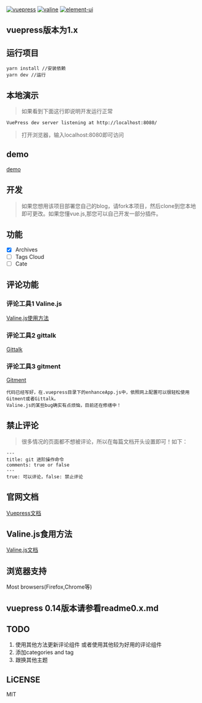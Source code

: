 [![vuepress](https://img.shields.io/badge/vuepress-1.0.0--alpha.42-blue.svg)](https://v1.vuepress.vuejs.org/)
[![valine](https://img.shields.io/badge/valine-1.3.4-blue.svg)](https://valine.js.org/)
[![element-ui](https://img.shields.io/badge/element-2.6.1-blue.svg)](http://element-cn.eleme.io/)

## vuepress版本为1.x
## 运行项目

    yarn install //安装依赖
    yarn dev //运行

## 本地演示
> 如果看到下面这行即说明开发运行正常

    VuePress dev server listening at http://localhost:8080/

> 打开浏览器，输入localhost:8080即可访问

## demo
[demo](https://www.finen.top/)

## 开发

> 如果您想用该项目部署您自己的blog，请fork本项目，然后clone到您本地即可更改。如果您懂vue.js,那您可以自己开发一部分插件。

## 功能
- [x] Archives
- [ ] Tags Cloud
- [ ] Cate

## 评论功能

### 评论工具1 Valine.js
[Valine.js使用方法](https://valine.js.org/)

### 评论工具2 gittalk
[Gittalk](https://gitalk.github.io/)

### 评论工具3 gitment
[Gitment](https://imsun.github.io/gitment/)


    代码已经写好，在.vuepress目录下的enhanceApp.js中，依照网上配置可以很轻松使用Gitment或者Gittalk。
    Valine.js的某些bug确实有点烦恼，目前还在修缮中！



## 禁止评论
> 很多情况的页面都不想被评论，所以在每篇文档开头设置即可！如下：

    ---
    title: git 进阶操作命令
    comments: true or false
    ---
    true: 可以评论，false: 禁止评论

## 官网文档

[Vuepress文档](https://vuepress.docschina.org/)

## Valine.js食用方法
[Valine.js文档](https://valine.js.org/)

## 浏览器支持
Most browsers(Firefox,Chrome等)

## vuepress 0.14版本请参看readme0.x.md

## TODO

 1. 使用其他方法更新评论组件 或者使用其他较为好用的评论组件
 2. 添加categories and tag
 3. 跟换其他主题

## LiCENSE
MIT